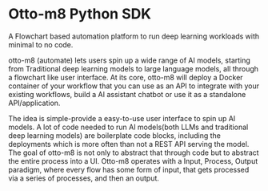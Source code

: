 # Otto-m8 Python SDK

A Flowchart based automation platform to run deep learning workloads with minimal to no code.

otto-m8 (automate) lets users spin up a wide range of AI models, starting from Traditional deep learning models to large language models, all through a flowchart like user interface. At its core, otto-m8 will deploy a Docker container of your workflow that you can use as an API to integrate with your existing workflows, build a AI assistant chatbot or use it as a standalone API/application.

The idea is simple-provide a easy-to-use user interface to spin up AI models. A lot of code needed to run AI models(both LLMs and traditional deep learning models) are boilerplate code blocks, including the deployments which is more often than not a REST API serving the model. The goal of otto-m8 is not only to abstract that through code but to abstract the entire process into a UI. Otto-m8 operates with a Input, Process, Output paradigm, where every flow has some form of input, that gets processed via a series of processes, and then an output.